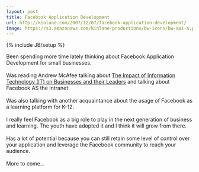 ```yaml
---
layout: post
title: Facebook Application Development
url: http://kinlane.com/2007/12/07/facebook-application-development/
image: https://s3.amazonaws.com/kinlane-productions/bw-icons/bw-api-a.png
---
```

{% include JB/setup %}
<p>
     Been spending more time lately thinking about Facebook Application Development for small businesses.
     <br />
     <br />
     Was reading Andrew McAfee talking about <a class="title" href="http://blog.hbs.edu/faculty/amcafee">The Impact of Information Technology (IT) on Businesses and their Leaders</a> and talking about <span class="blogcontenthead">Facebook AS the Intranet.
     <br />
     <br />
     Was also talking with another acquaintance about the usage of Facebook as a learning platform for K-12.
     <br />
     <br />
     I really feel Facebook as a big role to play in the next generation of business and learning. The youth have adopted it and I think it will grow from there.
     <br />
     <br />
     Has a lot of potential because you can still retain some level of control over your application and leverage the Facebook community to reach your audience.
     <br />
     <br />
     More to come...
     <br /></span>
</p>